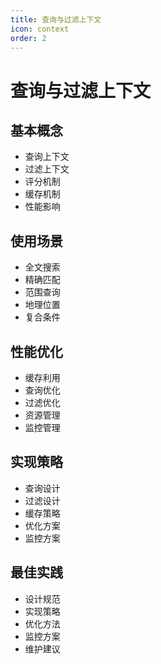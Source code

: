```yaml
---
title: 查询与过滤上下文
icon: context
order: 2
---
```


# 查询与过滤上下文

## 基本概念
- 查询上下文
- 过滤上下文
- 评分机制
- 缓存机制
- 性能影响

## 使用场景
- 全文搜索
- 精确匹配
- 范围查询
- 地理位置
- 复合条件

## 性能优化
- 缓存利用
- 查询优化
- 过滤优化
- 资源管理
- 监控管理

## 实现策略
- 查询设计
- 过滤设计
- 缓存策略
- 优化方案
- 监控方案

## 最佳实践
- 设计规范
- 实现策略
- 优化方法
- 监控方案
- 维护建议
